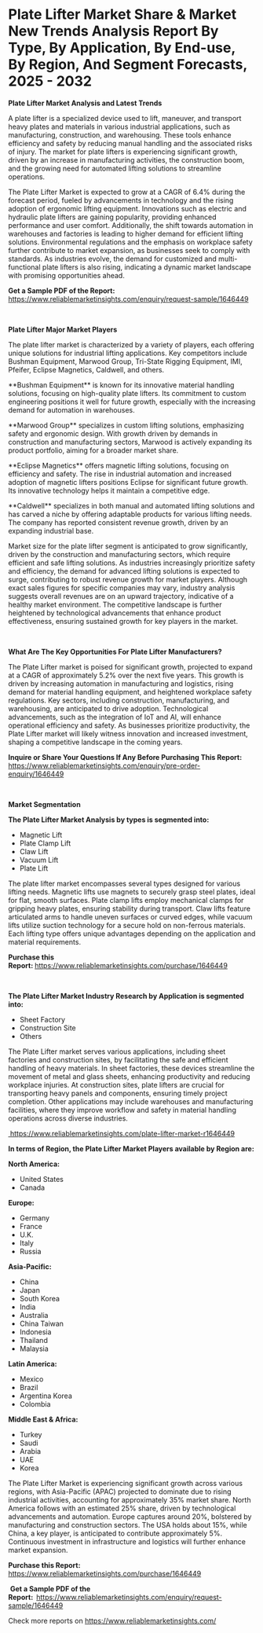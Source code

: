 <p><h1>Plate Lifter Market Share & Market New Trends Analysis Report By Type, By Application, By End-use, By Region, And Segment Forecasts, 2025 - 2032</h1></p><p><strong>Plate Lifter Market Analysis and Latest Trends</strong></p>
<p><p>A plate lifter is a specialized device used to lift, maneuver, and transport heavy plates and materials in various industrial applications, such as manufacturing, construction, and warehousing. These tools enhance efficiency and safety by reducing manual handling and the associated risks of injury. The market for plate lifters is experiencing significant growth, driven by an increase in manufacturing activities, the construction boom, and the growing need for automated lifting solutions to streamline operations.</p><p>The Plate Lifter Market is expected to grow at a CAGR of 6.4% during the forecast period, fueled by advancements in technology and the rising adoption of ergonomic lifting equipment. Innovations such as electric and hydraulic plate lifters are gaining popularity, providing enhanced performance and user comfort. Additionally, the shift towards automation in warehouses and factories is leading to higher demand for efficient lifting solutions. Environmental regulations and the emphasis on workplace safety further contribute to market expansion, as businesses seek to comply with standards. As industries evolve, the demand for customized and multi-functional plate lifters is also rising, indicating a dynamic market landscape with promising opportunities ahead.</p></p>
<p><strong>Get a Sample PDF of the Report:&nbsp;</strong> <a href="https://www.reliablemarketinsights.com/enquiry/request-sample/1646449?utm_campaign=2135&utm_medium=2&utm_source=Github&utm_content=ia&utm_term=23022025&utm_id=plate-lifter">https://www.reliablemarketinsights.com/enquiry/request-sample/1646449</a></p>
<p>&nbsp;</p>
<p><strong>Plate Lifter Major Market Players</strong></p>
<p><p>The plate lifter market is characterized by a variety of players, each offering unique solutions for industrial lifting applications. Key competitors include Bushman Equipment, Marwood Group, Tri-State Rigging Equipment, IMI, Pfeifer, Eclipse Magnetics, Caldwell, and others.</p><p>**Bushman Equipment** is known for its innovative material handling solutions, focusing on high-quality plate lifters. Its commitment to custom engineering positions it well for future growth, especially with the increasing demand for automation in warehouses. </p><p>**Marwood Group** specializes in custom lifting solutions, emphasizing safety and ergonomic design. With growth driven by demands in construction and manufacturing sectors, Marwood is actively expanding its product portfolio, aiming for a broader market share.</p><p>**Eclipse Magnetics** offers magnetic lifting solutions, focusing on efficiency and safety. The rise in industrial automation and increased adoption of magnetic lifters positions Eclipse for significant future growth. Its innovative technology helps it maintain a competitive edge.</p><p>**Caldwell** specializes in both manual and automated lifting solutions and has carved a niche by offering adaptable products for various lifting needs. The company has reported consistent revenue growth, driven by an expanding industrial base.</p><p>Market size for the plate lifter segment is anticipated to grow significantly, driven by the construction and manufacturing sectors, which require efficient and safe lifting solutions. As industries increasingly prioritize safety and efficiency, the demand for advanced lifting solutions is expected to surge, contributing to robust revenue growth for market players. Although exact sales figures for specific companies may vary, industry analysis suggests overall revenues are on an upward trajectory, indicative of a healthy market environment. The competitive landscape is further heightened by technological advancements that enhance product effectiveness, ensuring sustained growth for key players in the market.</p></p>
<p>&nbsp;</p>
<p><strong>What Are The Key Opportunities For Plate Lifter Manufacturers?</strong></p>
<p><p>The Plate Lifter market is poised for significant growth, projected to expand at a CAGR of approximately 5.2% over the next five years. This growth is driven by increasing automation in manufacturing and logistics, rising demand for material handling equipment, and heightened workplace safety regulations. Key sectors, including construction, manufacturing, and warehousing, are anticipated to drive adoption. Technological advancements, such as the integration of IoT and AI, will enhance operational efficiency and safety. As businesses prioritize productivity, the Plate Lifter market will likely witness innovation and increased investment, shaping a competitive landscape in the coming years.</p></p>
<p><strong>Inquire or Share Your Questions If Any Before Purchasing This Report:</strong> <a href="https://www.reliablemarketinsights.com/enquiry/pre-order-enquiry/1646449?utm_campaign=2135&utm_medium=2&utm_source=Github&utm_content=ia&utm_term=23022025&utm_id=plate-lifter">https://www.reliablemarketinsights.com/enquiry/pre-order-enquiry/1646449</a></p>
<p>&nbsp;</p>
<p><strong>Market Segmentation</strong></p>
<p><strong>The Plate Lifter Market Analysis by types is segmented into:</strong></p>
<p><ul><li>Magnetic Lift</li><li>Plate Clamp Lift</li><li>Claw Lift</li><li>Vacuum Lift</li><li>Plate Lift</li></ul></p>
<p><p>The plate lifter market encompasses several types designed for various lifting needs. Magnetic lifts use magnets to securely grasp steel plates, ideal for flat, smooth surfaces. Plate clamp lifts employ mechanical clamps for gripping heavy plates, ensuring stability during transport. Claw lifts feature articulated arms to handle uneven surfaces or curved edges, while vacuum lifts utilize suction technology for a secure hold on non-ferrous materials. Each lifting type offers unique advantages depending on the application and material requirements.</p></p>
<p><strong>Purchase this Report:&nbsp;</strong><a href="https://www.reliablemarketinsights.com/purchase/1646449?utm_campaign=2135&utm_medium=2&utm_source=Github&utm_content=ia&utm_term=23022025&utm_id=plate-lifter">https://www.reliablemarketinsights.com/purchase/1646449</a></p>
<p>&nbsp;</p>
<p><strong>The Plate Lifter Market Industry Research by Application is segmented into:</strong></p>
<p><ul><li>Sheet Factory</li><li>Construction Site</li><li>Others</li></ul></p>
<p><p>The Plate Lifter market serves various applications, including sheet factories and construction sites, by facilitating the safe and efficient handling of heavy materials. In sheet factories, these devices streamline the movement of metal and glass sheets, enhancing productivity and reducing workplace injuries. At construction sites, plate lifters are crucial for transporting heavy panels and components, ensuring timely project completion. Other applications may include warehouses and manufacturing facilities, where they improve workflow and safety in material handling operations across diverse industries.</p></p>
<p><a href="https://www.reliablemarketinsights.com/plate-lifter-market-r1646449?utm_campaign=2135&utm_medium=2&utm_source=Github&utm_content=ia&utm_term=23022025&utm_id=plate-lifter">&nbsp;https://www.reliablemarketinsights.com/plate-lifter-market-r1646449</a></p>
<p><strong>In terms of Region, the Plate Lifter Market Players available by Region are:</strong></p>
<p>
    <p> <strong> North America: </strong>
        <ul>
            <li>United States</li>
            <li>Canada</li>
        </ul>
        </p> 
    <p> <strong> Europe: </strong>
        <ul>
            <li>Germany</li>
            <li>France</li>
            <li>U.K.</li>
            <li>Italy</li>
            <li>Russia</li>
        </ul>
        </p> 
    <p> <strong> Asia-Pacific: </strong>
        <ul>
            <li>China</li>
            <li>Japan</li>
            <li>South Korea</li>
            <li>India</li>
            <li>Australia</li>
            <li>China Taiwan</li>
            <li>Indonesia</li>
            <li>Thailand</li>
            <li>Malaysia</li>
        </ul>
        </p> 
    <p> <strong> Latin America: </strong>
        <ul>
            <li>Mexico</li>
            <li>Brazil</li>
            <li>Argentina Korea</li>
            <li>Colombia</li>
        </ul>
        </p> 
    <p> <strong> Middle East & Africa: </strong>
        <ul>
            <li>Turkey</li>
            <li>Saudi</li>
            <li>Arabia</li>
            <li>UAE</li>
            <li>Korea</li>
        </ul>
    </p>
    </p>
<p><p>The Plate Lifter Market is experiencing significant growth across various regions, with Asia-Pacific (APAC) projected to dominate due to rising industrial activities, accounting for approximately 35% market share. North America follows with an estimated 25% share, driven by technological advancements and automation. Europe captures around 20%, bolstered by manufacturing and construction sectors. The USA holds about 15%, while China, a key player, is anticipated to contribute approximately 5%. Continuous investment in infrastructure and logistics will further enhance market expansion.</p></p>
<p><strong>Purchase this Report: </strong><a href="https://www.reliablemarketinsights.com/purchase/1646449?utm_campaign=2135&utm_medium=2&utm_source=Github&utm_content=ia&utm_term=23022025&utm_id=plate-lifter">https://www.reliablemarketinsights.com/purchase/1646449</a></p>
<p>&nbsp;<strong>Get a Sample PDF of the Report:&nbsp;&nbsp;</strong><a href="https://www.reliablemarketinsights.com/enquiry/request-sample/1646449?utm_campaign=2135&utm_medium=2&utm_source=Github&utm_content=ia&utm_term=23022025&utm_id=plate-lifter">https://www.reliablemarketinsights.com/enquiry/request-sample/1646449</a></p>
<p><strong></strong></p>
<p>Check more reports on <a href="https://www.reliablemarketinsights.com/?utm_campaign=2135&utm_medium=2&utm_source=Github&utm_content=ia&utm_term=23022025&utm_id=plate-lifter">https://www.reliablemarketinsights.com/</a></p>